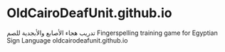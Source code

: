 # OldCairoDeafUnit.github.io
تدريب هجاء الأصابع والأبجدية للصم
Fingerspelling training game for Egyptian Sign Language
oldcairodeafunit.github.io
